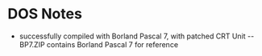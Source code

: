 # DOS Notes

- successfully compiled with Borland Pascal 7, with patched CRT Unit
-- BP7.ZIP contains Borland Pascal 7 for reference
